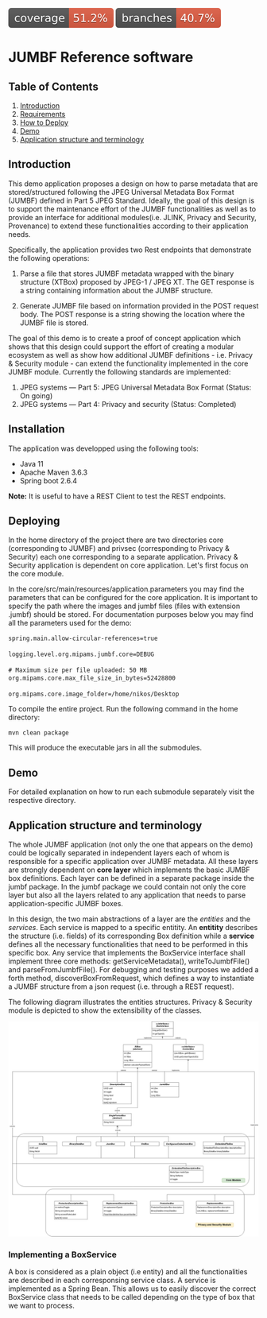 ![coverage](.github/badges/jacoco.svg)
![branches coverage](.github/badges/branches.svg)

# JUMBF Reference software

## Table of Contents

1. [Introduction](#intro)
2. [Requirements](#requirements)
3. [How to Deploy](#deployment)
4. [Demo](#demo)
5. [Application structure and terminology](#spring)


## Introduction <a name="intro"></a>

This demo application proposes a design on how to parse metadata that are stored/structured following the JPEG Universal Metadata Box Format (JUMBF) defined in Part 5 JPEG Standard. Ideally, the goal of this design is to support the maintenance effort of the JUMBF functionalities as well as to provide an interface for additional modules(i.e. JLINK, Privacy and Security, Provenance) to extend these functionalities according to their application needs.

Specifically, the application provides two Rest endpoints that demonstrate the following operations:

1. Parse a file that stores JUMBF metadata wrapped with the binary structure (XTBox) proposed by JPEG-1 / JPEG XT. The GET response is a string containing information about the JUMBF structure.

2. Generate JUMBF file based on information provided in the POST request body. The POST response is a string showing the location where the JUMBF file is stored.

The goal of this demo is to create a proof of concept application which shows that this design could support the effort of creating a modular ecosystem as well as show how additional JUMBF definitions - i.e. Privacy & Security module - can extend the functionality implemented in the core JUMBF module. Currently the following standards are implemented:

1. JPEG systems — Part 5: JPEG Universal Metadata Box Format (Status: On going)
2. JPEG systems — Part 4: Privacy and security (Status: Completed)

## Installation <a name="requirements"></a>

The application was developped using the following tools:

* Java 11
* Apache Maven 3.6.3
* Spring boot 2.6.4

**Note:** It is useful to have a REST Client to test the REST endpoints.

## Deploying <a name="deployment"></a>

In the home directory of the project there are two directories core (corresponding to JUMBF) and privsec (corresponding to Privacy & Security) each one corresponding to a separate application. Privacy & Security application is dependent on core application. Let's first focus on the core module. 

In the core/src/main/resources/application.parameters you may find the parameters that can be configured for the core application. It is important to specify the path where the images and jumbf files (files with extension .jumbf) should be stored. For documentation purposes below you may find all the parameters used for the demo:

``` 
spring.main.allow-circular-references=true

logging.level.org.mipams.jumbf.core=DEBUG 

# Maximum size per file uploaded: 50 MB
org.mipams.core.max_file_size_in_bytes=52428800

org.mipams.core.image_folder=/home/nikos/Desktop

```

To compile the entire project. Run the following command in the home directory:

```
mvn clean package
```

This will produce the executable jars in all the submodules. 

## Demo <a name="demo"></a>
For detailed explanation on how to run each submodule separately visit the respective directory.

## Application structure and terminology <a name="spring"></a>

The whole JUMBF application (not only the one that appears on the demo) could be logically separated in independent layers each of whom is responsible for a specific application over JUMBF metadata. All these layers are strongly dependent on **core layer** which implements the basic JUMBF box definitions. Each layer can be defined in a separate package inside the jumbf package. In the jumbf package we could contain not only the core layer but also all the layers related to any application that needs to parse application-specific JUMBF boxes.

In this design, the two main abstractions of a layer are the *entities* and the *services*. Each service is mapped to a specific entitity. An **entitity** describes the structure (i.e. fields) of its corresponding Box definition while a **service** defines all the necessary functionalities that need to be performed in this specific box. Any service that implements the BoxService interface shall implement three core methods: getServiceMetadata(), writeToJumbfFile() and parseFromJumbfFile(). For debugging and testing purposes we added a forth method, discoverBoxFromRequest, which defines a way to instantiate a JUMBF structure from a json request (i.e. through a REST request). 

The following diagram illustrates the entities structures. Privacy & Security module is depicted to show the extensibility of the classes. 

![UML Entities](./entities.jpg "Box class relationship")

### Implementing a BoxService
A box is considered as a plain object (i.e entity) and all the functionalities are described in each corresponsing service class. A service is implemented as a Spring Bean. This allows us to easily discover the correct BoxService class that needs to be called depending on the type of box that we want to process. 
